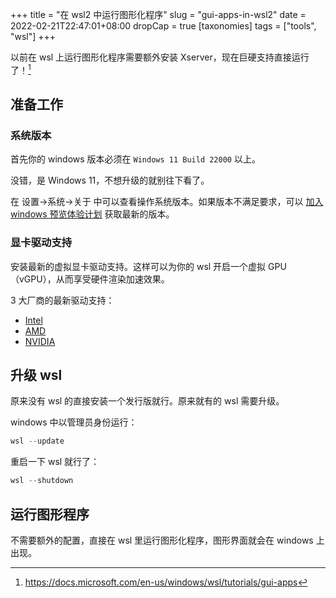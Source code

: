 +++
title = "在 wsl2 中运行图形化程序"
slug = "gui-apps-in-wsl2"
date = 2022-02-21T22:47:01+08:00
dropCap = true
[taxonomies]
tags = ["tools", "wsl"]
+++

以前在 wsl 上运行图形化程序需要额外安装 Xserver，现在巨硬支持直接运行了！[^1]

## 准备工作

### 系统版本

首先你的 windows 版本必须在 `Windows 11 Build 22000` 以上。

没错，是 Windows 11，不想升级的就别往下看了。

在 设置->系统->关于 中可以查看操作系统版本。如果版本不满足要求，可以 [加入 windows 预览体验计划](https://insider.windows.com) 获取最新的版本。

### 显卡驱动支持

安装最新的虚拟显卡驱动支持。这样可以为你的 wsl 开启一个虚拟 GPU（vGPU），从而享受硬件渲染加速效果。

3 大厂商的最新驱动支持：

- [Intel](https://www.intel.cn/content/www/cn/zh/download/19344/intel-graphics-windows-dch-drivers.html?)
- [AMD](https://www.amd.com/en/support/kb/release-notes/rn-rad-win-wsl-support)
- [NVIDIA](https://developer.nvidia.com/cuda/wsl)

## 升级 wsl

原来没有 wsl 的直接安装一个发行版就行。原来就有的 wsl 需要升级。

windows 中以管理员身份运行：

```powershell
wsl --update
```

重启一下 wsl 就行了：

```powershell
wsl --shutdown
```

## 运行图形程序

不需要额外的配置，直接在 wsl 里运行图形化程序，图形界面就会在 windows 上出现。

[^1]: <https://docs.microsoft.com/en-us/windows/wsl/tutorials/gui-apps>
